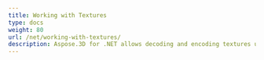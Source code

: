 ```yaml
---
title: Working with Textures
type: docs
weight: 80
url: /net/working-with-textures/
description: Aspose.3D for .NET allows decoding and encoding textures using external codecs.
---
```

